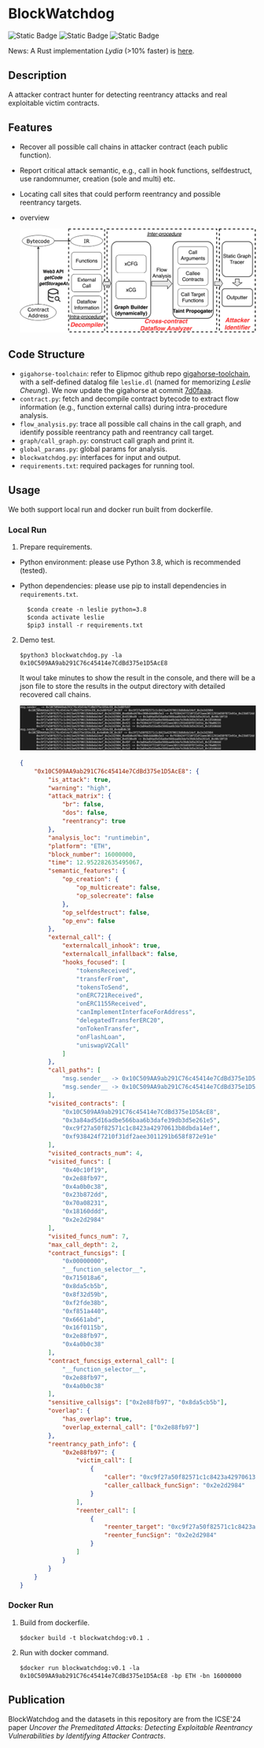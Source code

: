 # BlockWatchdog

![Static Badge](https://img.shields.io/badge/license-apache-blue)
![Static Badge](<https://img.shields.io/badge/dev-rust_version_(lydia)_undergoing-red>)
![Static Badge](https://img.shields.io/badge/docker_image-v0.1-navy)

News: A Rust implementation _*Lydia*_ (>10% faster) is [here](https://github.com/shuo-young/lydia).

## Description

A attacker contract hunter for detecting reentrancy attacks and real exploitable victim contracts.

## Features

-   Recover all possible call chains in attacker contract (each public function).
-   Report critical attack semantic, e.g., call in hook functions, selfdestruct, use randomnumer, creation (sole and multi) etc.
-   Locating call sites that could perform reentrancy and possible reentrancy targets.
-   overview

    ![output](./images/overview.jpg)

## Code Structure

-   `gigahorse-toolchain`: refer to Elipmoc github repo [gigahorse-toolchain](https://github.com/nevillegrech/gigahorse-toolchain), with a self-defined datalog file `leslie.dl` (named for memorizing _Leslie Cheung_). We now update the gigahorse at commit [7d0faaa](https://github.com/nevillegrech/gigahorse-toolchain/tree/7d0faaa5a764cba65cf6e27344930da36d848d9f).
-   `contract.py`: fetch and decompile contract bytecode to extract flow information (e.g., function external calls) during intra-procedure analysis.
-   `flow_analysis.py`: trace all possible call chains in the call graph, and identify possible reentrancy path and reentrancy call target.
-   `graph/call_graph.py`: construct call graph and print it.
-   `global_params.py`: global params for analysis.
-   `blockwatchdog.py`: interfaces for input and output.
-   `requirements.txt`: required packages for running tool.

## Usage

We both support local run and docker run built from dockerfile.

### Local Run

1. Prepare requirements.

-   Python environment: please use Python 3.8, which is recommended (tested).
-   Python dependencies: please use pip to install dependencies in `requirements.txt`.

    ```shell
      $conda create -n leslie python=3.8
      $conda activate leslie
      $pip3 install -r requirements.txt
    ```

2. Demo test.

    ```shell
    $python3 blockwatchdog.py -la 0x10C509AA9ab291C76c45414e7CdBd375e1D5AcE8
    ```

    It woul take minutes to show the result in the console, and there will be a json file to store the results in the output directory with detailed recovered call chains.

    ![output](./images/callchains.png)

    ```json
    {
        "0x10C509AA9ab291C76c45414e7CdBd375e1D5AcE8": {
            "is_attack": true,
            "warning": "high",
            "attack_matrix": {
                "br": false,
                "dos": false,
                "reentrancy": true
            },
            "analysis_loc": "runtimebin",
            "platform": "ETH",
            "block_number": 16000000,
            "time": 12.952282635495067,
            "semantic_features": {
                "op_creation": {
                    "op_multicreate": false,
                    "op_solecreate": false
                },
                "op_selfdestruct": false,
                "op_env": false
            },
            "external_call": {
                "externalcall_inhook": true,
                "externalcall_infallback": false,
                "hooks_focused": [
                    "tokensReceived",
                    "transferFrom",
                    "tokensToSend",
                    "onERC721Received",
                    "onERC1155Received",
                    "canImplementInterfaceForAddress",
                    "delegatedTransferERC20",
                    "onTokenTransfer",
                    "onFlashLoan",
                    "uniswapV2Call"
                ]
            },
            "call_paths": [
                "msg.sender__ -> 0x10C509AA9ab291C76c45414e7CdBd375e1D5AcE8_0x2e88fb97\n     0x10C509AA9ab291C76c45414e7CdBd375e1D5AcE8_0x2e88fb97_0x36f -> 0xc9f27a50f82571c1c8423a42970613b8dbda14ef_0x2e2d2984\n          0xc9f27a50f82571c1c8423a42970613b8dbda14ef_0x2e2d2984_0xe6b0xd470xc960xbbbB0x5e3 -> 0xf938424f7210f31df2aee3011291b658f872e91e_0x23b872dd\n          0xc9f27a50f82571c1c8423a42970613b8dbda14ef_0x2e2d2984_0x6530xd9 -> 0x3a84ad5d16adbe566baa6b3dafe39db3d5e261e5_0x40c10f19\n          0xc9f27a50f82571c1c8423a42970613b8dbda14ef_0x2e2d2984_0x49f -> 0x3a84ad5d16adbe566baa6b3dafe39db3d5e261e5_0x18160ddd\n          0xc9f27a50f82571c1c8423a42970613b8dbda14ef_0x2e2d2984_0x421 -> 0xf938424f7210f31df2aee3011291b658f872e91e_0x70a08231\n          0xc9f27a50f82571c1c8423a42970613b8dbda14ef_0x2e2d2984_0x3a5 -> 0x3a84ad5d16adbe566baa6b3dafe39db3d5e261e5_0x18160ddd\n",
                "msg.sender__ -> 0x10C509AA9ab291C76c45414e7CdBd375e1D5AcE8_0x4a0b0c38\n     0x10C509AA9ab291C76c45414e7CdBd375e1D5AcE8_0x4a0b0c38_0x36f -> 0xc9f27a50f82571c1c8423a42970613b8dbda14ef_0x2e2d2984\n          0xc9f27a50f82571c1c8423a42970613b8dbda14ef_0x2e2d2984_0xe6b0xd470xc960xbbbB0x5e3 -> 0xf938424f7210f31df2aee3011291b658f872e91e_0x23b872dd\n          0xc9f27a50f82571c1c8423a42970613b8dbda14ef_0x2e2d2984_0x6530xd9 -> 0x3a84ad5d16adbe566baa6b3dafe39db3d5e261e5_0x40c10f19\n          0xc9f27a50f82571c1c8423a42970613b8dbda14ef_0x2e2d2984_0x49f -> 0x3a84ad5d16adbe566baa6b3dafe39db3d5e261e5_0x18160ddd\n          0xc9f27a50f82571c1c8423a42970613b8dbda14ef_0x2e2d2984_0x421 -> 0xf938424f7210f31df2aee3011291b658f872e91e_0x70a08231\n          0xc9f27a50f82571c1c8423a42970613b8dbda14ef_0x2e2d2984_0x3a5 -> 0x3a84ad5d16adbe566baa6b3dafe39db3d5e261e5_0x18160ddd\n"
            ],
            "visited_contracts": [
                "0x10C509AA9ab291C76c45414e7CdBd375e1D5AcE8",
                "0x3a84ad5d16adbe566baa6b3dafe39db3d5e261e5",
                "0xc9f27a50f82571c1c8423a42970613b8dbda14ef",
                "0xf938424f7210f31df2aee3011291b658f872e91e"
            ],
            "visited_contracts_num": 4,
            "visited_funcs": [
                "0x40c10f19",
                "0x2e88fb97",
                "0x4a0b0c38",
                "0x23b872dd",
                "0x70a08231",
                "0x18160ddd",
                "0x2e2d2984"
            ],
            "visited_funcs_num": 7,
            "max_call_depth": 2,
            "contract_funcsigs": [
                "0x00000000",
                "__function_selector__",
                "0x715018a6",
                "0x8da5cb5b",
                "0x8f32d59b",
                "0xf2fde38b",
                "0xf851a440",
                "0x6661abd",
                "0x16f0115b",
                "0x2e88fb97",
                "0x4a0b0c38"
            ],
            "contract_funcsigs_external_call": [
                "__function_selector__",
                "0x2e88fb97",
                "0x4a0b0c38"
            ],
            "sensitive_callsigs": ["0x2e88fb97", "0x8da5cb5b"],
            "overlap": {
                "has_overlap": true,
                "overlap_external_call": ["0x2e88fb97"]
            },
            "reentrancy_path_info": {
                "0x2e88fb97": {
                    "victim_call": [
                        {
                            "caller": "0xc9f27a50f82571c1c8423a42970613b8dbda14ef",
                            "caller_callback_funcSign": "0x2e2d2984"
                        }
                    ],
                    "reenter_call": [
                        {
                            "reenter_target": "0xc9f27a50f82571c1c8423a42970613b8dbda14ef",
                            "reenter_funcSign": "0x2e2d2984"
                        }
                    ]
                }
            }
        }
    }
    ```

### Docker Run

1. Build from dockerfile.

    ```shell
    $docker build -t blockwatchdog:v0.1 .
    ```

2. Run with docker command.
    ```shell
    $docker run blockwatchdog:v0.1 -la 0x10C509AA9ab291C76c45414e7CdBd375e1D5AcE8 -bp ETH -bn 16000000
    ```

## Publication

BlockWatchdog and the datasets in this repository are from the ICSE'24 paper _*Uncover the Premeditated Attacks: Detecting Exploitable Reentrancy Vulnerabilities by Identifying Attacker Contracts*_.
